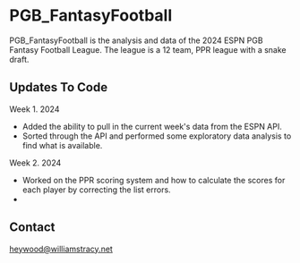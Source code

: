 # PGB_FantasyFootball

PGB_FantasyFootball is the analysis and data of the 2024 ESPN PGB Fantasy Football League. The league is a 12 team, PPR league with a snake draft.

## Updates To Code
Week 1. 2024
- Added the ability to pull in the current week's data from the ESPN API.
- Sorted through the API and performed some exploratory data analysis to find what is available.

Week 2. 2024
- Worked on the PPR scoring system and how to calculate the scores for each player by correcting the list errors. 
- 

## Contact
heywood@williamstracy.net